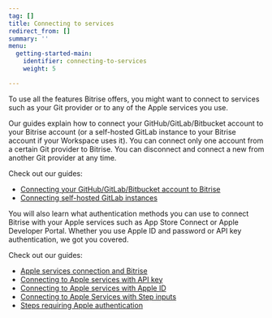 ```yaml
---
tag: []
title: Connecting to services
redirect_from: []
summary: ''
menu:
  getting-started-main:
    identifier: connecting-to-services
    weight: 5

---
```

To use all the features Bitrise offers, you might want to connect to services such as your Git provider or to any of the Apple services you use.

Our guides explain how to connect your GitHub/GitLab/Bitbucket account to your Bitrise account (or a self-hosted GitLab instance to your Bitrise account if your Workspace uses it). You can connect only one account from a certain Git provider to Bitrise. You can disconnect and connect a new from another Git provider at any time.

Check out our guides:

- [Connecting your GitHub/GitLab/Bitbucket account to Bitrise](/jp/getting-started/connecting-to-services/connecting-account-bitrise/)
- [Connecting self-hosted GitLab instances](/jp/getting-started/connecting-to-services/self-hosted-gitlab/)

You will also learn what authentication methods you can use to connect Bitrise with your Apple services such as App Store Connect or Apple Developer Portal. Whether you use Apple ID and password or API key authentication, we got you covered.

Check out our guides:

- [Apple services connection and Bitrise](/jp/getting-started/connecting-to-services/configuring-steps-that-require-apple-developer-account-data/)
- [Connecting to Apple services with API key](/jp/getting-started/connecting-to-services/setting-up-connection-to-an-apple-service-with-api-key/)
- [Connecting to Apple services with Apple ID](/jp/getting-started/connecting-to-services/connecting-to-an-apple-service-with-apple-id/)
- [Connecting to Apple Services with Step inputs](/jp/getting-started/connecting-to-services/connecting-to-an-apple-service-with-step-inputs/)
- [Steps requiring Apple authentication](/jp/getting-started/connecting-to-services/steps-requiring-apple-authentication/)
